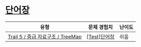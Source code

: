 # [단어장](https://www.codetree.ai/trails/complete/curated-cards/test-word-list)

|유형|문제 경험치|난이도|
|---|---|---|
|[Trail 5 / 중급 자료구조 / TreeMap](https://www.codetree.ai/trail-info/intermediate-mid/)|[[Test]단어장](https://www.codetree.ai/trails/complete/curated-cards/test-word-list/)|쉬움|

